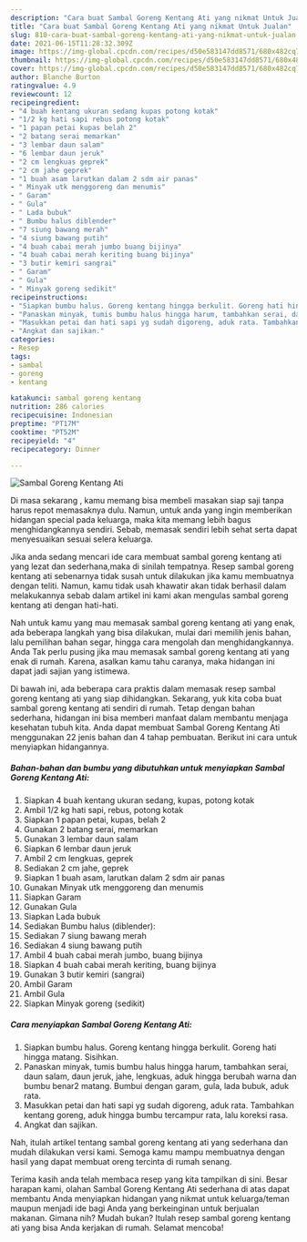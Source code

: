 ```yaml
---
description: "Cara buat Sambal Goreng Kentang Ati yang nikmat Untuk Jualan"
title: "Cara buat Sambal Goreng Kentang Ati yang nikmat Untuk Jualan"
slug: 810-cara-buat-sambal-goreng-kentang-ati-yang-nikmat-untuk-jualan
date: 2021-06-15T11:28:32.309Z
image: https://img-global.cpcdn.com/recipes/d50e583147dd8571/680x482cq70/sambal-goreng-kentang-ati-foto-resep-utama.jpg
thumbnail: https://img-global.cpcdn.com/recipes/d50e583147dd8571/680x482cq70/sambal-goreng-kentang-ati-foto-resep-utama.jpg
cover: https://img-global.cpcdn.com/recipes/d50e583147dd8571/680x482cq70/sambal-goreng-kentang-ati-foto-resep-utama.jpg
author: Blanche Burton
ratingvalue: 4.9
reviewcount: 12
recipeingredient:
- "4 buah kentang ukuran sedang kupas potong kotak"
- "1/2 kg hati sapi rebus potong kotak"
- "1 papan petai kupas belah 2"
- "2 batang serai memarkan"
- "3 lembar daun salam"
- "6 lembar daun jeruk"
- "2 cm lengkuas geprek"
- "2 cm jahe geprek"
- "1 buah asam larutkan dalam 2 sdm air panas"
- " Minyak utk menggoreng dan menumis"
- " Garam"
- " Gula"
- " Lada bubuk"
- " Bumbu halus diblender"
- "7 siung bawang merah"
- "4 siung bawang putih"
- "4 buah cabai merah jumbo buang bijinya"
- "4 buah cabai merah keriting buang bijinya"
- "3 butir kemiri sangrai"
- " Garam"
- " Gula"
- " Minyak goreng sedikit"
recipeinstructions:
- "Siapkan bumbu halus. Goreng kentang hingga berkulit. Goreng hati hingga matang. Sisihkan."
- "Panaskan minyak, tumis bumbu halus hingga harum, tambahkan serai, daun salam, daun jeruk, jahe, lengkuas, aduk hingga berubah warna dan bumbu benar2 matang. Bumbui dengan garam, gula, lada bubuk, aduk rata."
- "Masukkan petai dan hati sapi yg sudah digoreng, aduk rata. Tambahkan kentang goreng, aduk hingga bumbu tercampur rata, lalu koreksi rasa."
- "Angkat dan sajikan."
categories:
- Resep
tags:
- sambal
- goreng
- kentang

katakunci: sambal goreng kentang 
nutrition: 286 calories
recipecuisine: Indonesian
preptime: "PT17M"
cooktime: "PT52M"
recipeyield: "4"
recipecategory: Dinner

---
```



![Sambal Goreng Kentang Ati](https://img-global.cpcdn.com/recipes/d50e583147dd8571/680x482cq70/sambal-goreng-kentang-ati-foto-resep-utama.jpg)

Di masa  sekarang , kamu memang bisa membeli masakan siap saji tanpa harus repot memasaknya dulu. Namun, untuk anda yang ingin memberikan hidangan special pada keluarga, maka kita memang lebih bagus menghidangkannya sendiri. Sebab, memasak sendiri lebih sehat serta dapat menyesuaikan sesuai selera keluarga.

Jika anda sedang mencari ide cara membuat sambal goreng kentang ati yang lezat dan sederhana,maka di sinilah tempatnya. Resep sambal goreng kentang ati  sebenarnya tidak susah untuk dilakukan jika kamu membuatnya dengan teliti. Namun, kamu tidak usah khawatir akan tidak berhasil dalam melakukannya 
sebab dalam artikel ini kami akan mengulas sambal goreng kentang ati dengan hati-hati.  



Nah untuk kamu yang mau memasak sambal goreng kentang ati yang enak, ada beberapa langkah yang bisa dilakukan, mulai dari memilih jenis bahan, lalu pemilihan bahan segar, hingga cara mengolah dan menghidangkannya. Anda Tak perlu pusing jika mau memasak sambal goreng kentang ati yang enak di rumah. Karena, asalkan kamu  tahu caranya, maka hidangan ini dapat jadi sajian yang istimewa.

Di bawah ini, ada beberapa cara praktis  dalam memasak resep sambal goreng kentang ati yang siap dihidangkan. Sekarang, yuk kita coba buat sambal goreng kentang ati sendiri di rumah. Tetap dengan bahan sederhana, hidangan ini bisa memberi manfaat dalam membantu menjaga kesehatan tubuh kita. Anda dapat membuat Sambal Goreng Kentang Ati menggunakan 22 jenis bahan dan 4 tahap pembuatan. Berikut ini cara untuk menyiapkan hidangannya.

<!--inarticleads1-->

##### Bahan-bahan dan bumbu yang dibutuhkan untuk menyiapkan Sambal Goreng Kentang Ati:

1. Siapkan 4 buah kentang ukuran sedang, kupas, potong kotak
1. Ambil 1/2 kg hati sapi, rebus, potong kotak
1. Siapkan 1 papan petai, kupas, belah 2
1. Gunakan 2 batang serai, memarkan
1. Gunakan 3 lembar daun salam
1. Siapkan 6 lembar daun jeruk
1. Ambil 2 cm lengkuas, geprek
1. Sediakan 2 cm jahe, geprek
1. Siapkan 1 buah asam, larutkan dalam 2 sdm air panas
1. Gunakan  Minyak utk menggoreng dan menumis
1. Siapkan  Garam
1. Gunakan  Gula
1. Siapkan  Lada bubuk
1. Sediakan  Bumbu halus (diblender):
1. Sediakan 7 siung bawang merah
1. Sediakan 4 siung bawang putih
1. Ambil 4 buah cabai merah jumbo, buang bijinya
1. Siapkan 4 buah cabai merah keriting, buang bijinya
1. Gunakan 3 butir kemiri (sangrai)
1. Ambil  Garam
1. Ambil  Gula
1. Siapkan  Minyak goreng (sedikit)




<!--inarticleads2-->

##### Cara menyiapkan Sambal Goreng Kentang Ati:

1. Siapkan bumbu halus. Goreng kentang hingga berkulit. Goreng hati hingga matang. Sisihkan.
1. Panaskan minyak, tumis bumbu halus hingga harum, tambahkan serai, daun salam, daun jeruk, jahe, lengkuas, aduk hingga berubah warna dan bumbu benar2 matang. Bumbui dengan garam, gula, lada bubuk, aduk rata.
1. Masukkan petai dan hati sapi yg sudah digoreng, aduk rata. Tambahkan kentang goreng, aduk hingga bumbu tercampur rata, lalu koreksi rasa.
1. Angkat dan sajikan.




Nah, itulah artikel tentang  sambal goreng kentang ati  yang sederhana dan mudah dilakukan versi kami. Semoga kamu mampu membuatnya dengan hasil yang dapat membuat oreng tercinta di rumah senang. 

Terima kasih anda telah membaca resep yang kita tampilkan di sini. Besar harapan kami, olahan  Sambal Goreng Kentang Ati sederhana di atas dapat membantu Anda menyiapkan hidangan yang nikmat untuk keluarga/teman maupun menjadi ide bagi Anda yang berkeinginan untuk berjualan makanan. Gimana nih? Mudah bukan? Itulah resep sambal goreng kentang ati yang bisa Anda kerjakan di rumah. Selamat mencoba!

